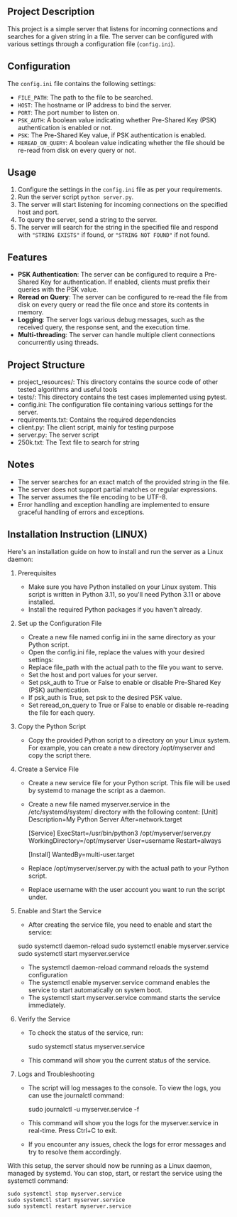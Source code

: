 ## Project Description

This project is a simple server that listens for incoming connections and searches for a given string in a file. The server can be configured with various settings through a configuration file (`config.ini`).

## Configuration

The `config.ini` file contains the following settings:

- `FILE_PATH`: The path to the file to be searched.
- `HOST`: The hostname or IP address to bind the server.
- `PORT`: The port number to listen on.
- `PSK_AUTH`: A boolean value indicating whether Pre-Shared Key (PSK) authentication is enabled or not.
- `PSK`: The Pre-Shared Key value, if PSK authentication is enabled.
- `REREAD_ON_QUERY`: A boolean value indicating whether the file should be re-read from disk on every query or not.

## Usage

1. Configure the settings in the `config.ini` file as per your requirements.
2. Run the server script `python server.py`.
3. The server will start listening for incoming connections on the specified host and port.
4. To query the server, send a string to the server.
5. The server will search for the string in the specified file and respond with `"STRING EXISTS"` if found, or `"STRING NOT FOUND"` if not found.

## Features

- **PSK Authentication**: The server can be configured to require a Pre-Shared Key for authentication. If enabled, clients must prefix their queries with the PSK value.
- **Reread on Query**: The server can be configured to re-read the file from disk on every query or read the file once and store its contents in memory.
- **Logging**: The server logs various debug messages, such as the received query, the response sent, and the execution time.
- **Multi-threading**: The server can handle multiple client connections concurrently using threads.

## Project Structure

- project_resources/: This directory contains the source code of other tested algorithms and useful tools
- tests/: This directory contains the test cases implemented using pytest.
- config.ini: The configuration file containing various settings for the server.
- requirements.txt: Contains the required dependencies
- client.py: The client script, mainly for testing purpose
- server.py: The server script
- 250k.txt: The Text file to search for string

## Notes

- The server searches for an exact match of the provided string in the file.
- The server does not support partial matches or regular expressions.
- The server assumes the file encoding to be UTF-8.
- Error handling and exception handling are implemented to ensure graceful handling of errors and exceptions.

## Installation Instruction (LINUX)

Here's an installation guide on how to install and run the server as a Linux daemon:

1. Prerequisites
   - Make sure you have Python installed on your Linux system. This script is written in Python 3.11, so you'll need Python 3.11 or above installed.
   - Install the required Python packages if you haven't already.

2. Set up the Configuration File
   - Create a new file named config.ini in the same directory as your Python script.
   - Open the config.ini file, replace the values with your desired settings:
   - Replace file_path with the actual path to the file you want to serve.
   - Set the host and port values for your server.
   - Set psk_auth to True or False to enable or disable Pre-Shared Key (PSK) authentication.
   - If psk_auth is True, set psk to the desired PSK value.
   - Set reread_on_query to True or False to enable or disable re-reading the file for each query.

3. Copy the Python Script
   - Copy the provided Python script to a directory on your Linux system. For example, you can create a new directory /opt/myserver and copy the script there.
     
4. Create a Service File
   - Create a new service file for your Python script. This file will be used by systemd to manage the script as a daemon.
   - Create a new file named myserver.service in the /etc/systemd/system/ directory with the following content:
     [Unit]
     Description=My Python Server
     After=network.target

     [Service]
     ExecStart=/usr/bin/python3 /opt/myserver/server.py
     WorkingDirectory=/opt/myserver
     User=username
     Restart=always

     [Install]
     WantedBy=multi-user.target
   
   - Replace /opt/myserver/server.py with the actual path to your Python script.
   - Replace username with the user account you want to run the script under.
     

5.  Enable and Start the Service
    - After creating the service file, you need to enable and start the service:

     sudo systemctl daemon-reload
     sudo systemctl enable myserver.service
     sudo systemctl start myserver.service

    - The systemctl daemon-reload command reloads the systemd configuration
    - The systemctl enable myserver.service command enables the service to start automatically on system boot.
    - The systemctl start myserver.service command starts the service immediately.

6.  Verify the Service
    - To check the status of the service, run:

      sudo systemctl status myserver.service
     
    - This command will show you the current status of the service.
     
7. Logs and Troubleshooting
   - The script will log messages to the console. To view the logs, you can use the journalctl command:

      sudo journalctl -u myserver.service -f
     
   - This command will show you the logs for the myserver.service in real-time. Press Ctrl+C to exit.
   - If you encounter any issues, check the logs for error messages and try to resolve them accordingly.

With this setup, the server should now be running as a Linux daemon, managed by systemd. You can stop, start, or restart the service using the systemctl command:

    sudo systemctl stop myserver.service
    sudo systemctl start myserver.service
    sudo systemctl restart myserver.service






